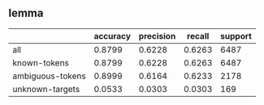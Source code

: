 
## lemma

|                  | accuracy | precision | recall | support |
|------------------|----------|-----------|--------|---------|
| all              | 0.8799   | 0.6228    | 0.6263 | 6487    |
| known-tokens     | 0.8799   | 0.6228    | 0.6263 | 6487    |
| ambiguous-tokens | 0.8999   | 0.6164    | 0.6233 | 2178    |
| unknown-targets  | 0.0533   | 0.0303    | 0.0303 | 169     |

